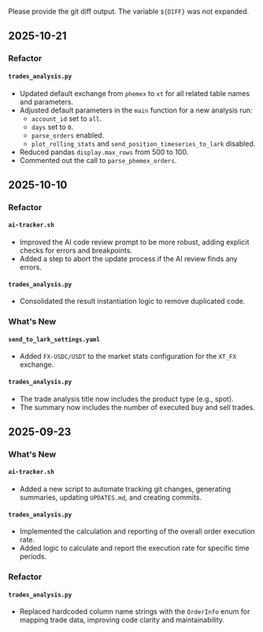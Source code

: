 Please provide the git diff output. The variable `${DIFF}` was not expanded.

## 2025-10-21

### Refactor

#### `trades_analysis.py`

- Updated default exchange from `phemex` to `xt` for all related table names and parameters.
- Adjusted default parameters in the `main` function for a new analysis run:
    - `account_id` set to `all`.
    - `days` set to `0`.
    - `parse_orders` enabled.
    - `plot_rolling_stats` and `send_position_timeseries_to_lark` disabled.
- Reduced pandas `display.max_rows` from 500 to 100.
- Commented out the call to `parse_phemex_orders`.

## 2025-10-10

### Refactor

#### `ai-tracker.sh`

- Improved the AI code review prompt to be more robust, adding explicit checks for errors and breakpoints.
- Added a step to abort the update process if the AI review finds any errors.

#### `trades_analysis.py`

- Consolidated the result instantiation logic to remove duplicated code.

### What's New

#### `send_to_lark_settings.yaml`

- Added `FX-USDC/USDT` to the market stats configuration for the `XT_FX` exchange.

#### `trades_analysis.py`

- The trade analysis title now includes the product type (e.g., spot).
- The summary now includes the number of executed buy and sell trades.



## 2025-09-23

### What's New

#### `ai-tracker.sh`

- Added a new script to automate tracking git changes, generating summaries, updating `UPDATES.md`, and creating commits.

#### `trades_analysis.py`

- Implemented the calculation and reporting of the overall order execution rate.
- Added logic to calculate and report the execution rate for specific time periods.

### Refactor

#### `trades_analysis.py`

- Replaced hardcoded column name strings with the `OrderInfo` enum for mapping trade data, improving code clarity and maintainability.
